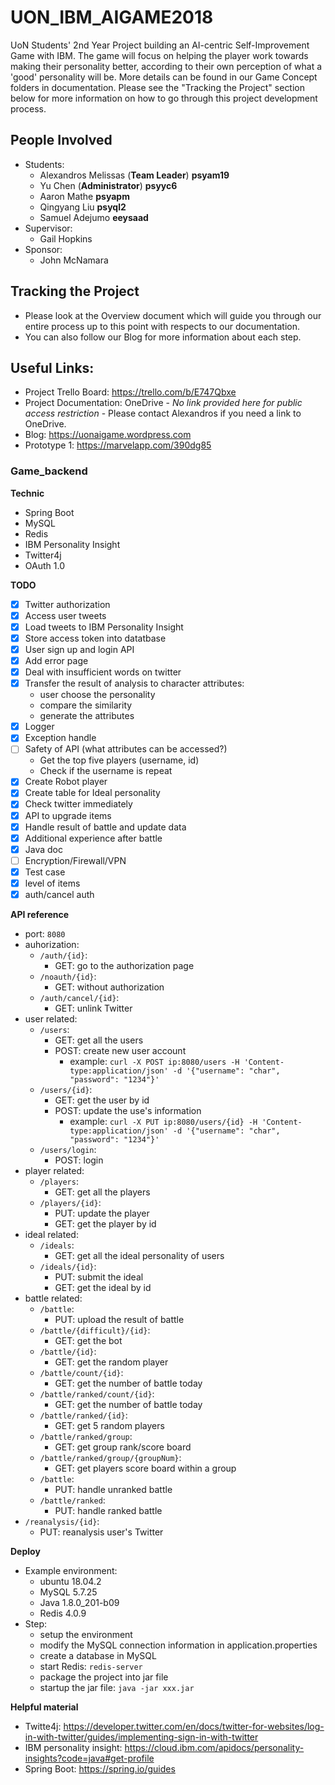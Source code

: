 # UON_IBM_AIGAME2018
UoN Students' 2nd Year Project building an AI-centric Self-Improvement Game with IBM. The game will focus on helping the player work towards making their personality better, according to their own perception of what a 'good' personality will be. 
More details can be found in our Game Concept folders in documentation. Please see the "Tracking the Project" section below for more information on how to go through this project development process.

## People Involved
- Students:
  - Alexandros Melissas (**Team Leader**) **psyam19**
  - Yu Chen (**Administrator**) **psyyc6**
  - Aaron Mathe **psyapm**
  - Qingyang Liu **psyql2**
  - Samuel Adejumo **eeysaad**
- Supervisor:
  - Gail Hopkins
- Sponsor:
  - John McNamara
  
## Tracking the Project
- Please look at the Overview document which will guide you through our entire process up to this point with respects to our documentation.
- You can also follow our Blog for more information about each step.

## Useful Links:
- Project Trello Board: https://trello.com/b/E747Qbxe
- Project Documentation: OneDrive - *No link provided here for public access restriction* - Please contact Alexandros if you need a link to OneDrive.
- Blog: https://uonaigame.wordpress.com
- Prototype 1: https://marvelapp.com/390dg85

### Game_backend

**Technic**
- Spring Boot
- MySQL
- Redis
- IBM Personality Insight
- Twitter4j
- OAuth 1.0

**TODO**
- [x] Twitter authorization
- [x] Access user tweets
- [x] Load tweets to IBM Personality Insight
- [x] Store access token into datatbase
- [x] User sign up and login API
- [x] Add error page
- [x] Deal with insufficient words on twitter
- [x] Transfer the result of analysis to character attributes:
	- user choose the personality
	- compare the similarity
	- generate the attributes
- [x] Logger
- [x] Exception handle
- [ ] Safety of API (what attributes can be accessed?)
	- Get the top five players (username, id)
	- Check if the username is repeat
- [x] Create Robot player
- [x] Create table for Ideal personality
- [x] Check twitter immediately
- [x] API to upgrade items
- [x] Handle result of battle and update data
- [x] Additional experience after battle
- [x] Java doc
- [ ] Encryption/Firewall/VPN
- [x] Test case
- [x] level of items
- [x] auth/cancel auth  

**API reference**
- port: `8080`
- auhorization:
	- `/auth/{id}`:
		- GET: go to the authorization page
	- `/noauth/{id}`:
		- GET: without authorization
	- `/auth/cancel/{id}`:
		- GET: unlink Twitter 
- user related:
	- `/users`:
		- GET: get all the users
		- POST: create new user account
			- example: `curl -X POST ip:8080/users -H 'Content-type:application/json' -d '{"username": "char", "password": "1234"}'`
	- `/users/{id}`:
		- GET: get the user by id
		- POST: update the use's information
			- example: `curl -X PUT ip:8080/users/{id} -H 'Content-type:application/json' -d '{"username": "char", "password": "1234"}'`
	- `/users/login`:
		- POST: login
- player related:
	- `/players`:
		- GET: get all the players
	- `/players/{id}`:
		- PUT: update the player
		- GET: get the player by id
- ideal related:
	- `/ideals`:
		- GET: get all the ideal personality of users
	- `/ideals/{id}`:
		- PUT: submit the ideal
		- GET: get the ideal by id
- battle related:
	- `/battle`:
		- PUT: upload the result of battle
	- `/battle/{difficult}/{id}`:
		- GET: get the bot
	- `/battle/{id}`:
		- GET: get the random player
	- `/battle/count/{id}`:
		- GET: get the number of battle today
	- `/battle/ranked/count/{id}`:
		- GET: get the number of battle today
	- `/battle/ranked/{id}`:
		- GET: get 5 random players
	- `/battle/ranked/group`:
		- GET: get group rank/score board
	- `/battle/ranked/group/{groupNum}`:
		- GET: get players score board within a group
	- `/battle`:
		- PUT: handle unranked battle
	- `/battle/ranked`:
		- PUT: handle ranked battle
- `/reanalysis/{id}`:
	- PUT: reanalysis user's Twitter

**Deploy**
- Example environment:
	- ubuntu 18.04.2
	- MySQL 5.7.25
	- Java 1.8.0_201-b09
	- Redis 4.0.9
- Step:
	- setup the environment
	- modify the MySQL connection information in application.properties
	- create a database in MySQL
	- start Redis: `redis-server`
	- package the project into jar file
	- startup the jar file: `java -jar xxx.jar`

**Helpful material**
- Twitte4j: https://developer.twitter.com/en/docs/twitter-for-websites/log-in-with-twitter/guides/implementing-sign-in-with-twitter
- IBM personality insight: https://cloud.ibm.com/apidocs/personality-insights?code=java#get-profile
- Spring Boot: https://spring.io/guides


